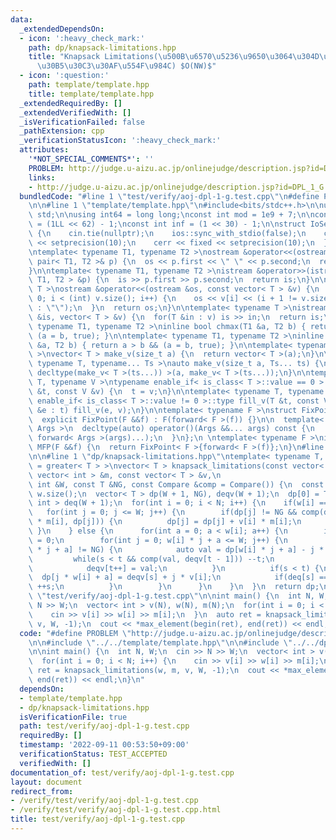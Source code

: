 ```yaml
---
data:
  _extendedDependsOn:
  - icon: ':heavy_check_mark:'
    path: dp/knapsack-limitations.hpp
    title: "Knapsack Limitations(\u500B\u6570\u5236\u9650\u3064\u304D\u30CA\u30C3\u30D7\
      \u30B5\u30C3\u30AF\u554F\u984C) $O(NW)$"
  - icon: ':question:'
    path: template/template.hpp
    title: template/template.hpp
  _extendedRequiredBy: []
  _extendedVerifiedWith: []
  _isVerificationFailed: false
  _pathExtension: cpp
  _verificationStatusIcon: ':heavy_check_mark:'
  attributes:
    '*NOT_SPECIAL_COMMENTS*': ''
    PROBLEM: http://judge.u-aizu.ac.jp/onlinejudge/description.jsp?id=DPL_1_G
    links:
    - http://judge.u-aizu.ac.jp/onlinejudge/description.jsp?id=DPL_1_G
  bundledCode: "#line 1 \"test/verify/aoj-dpl-1-g.test.cpp\"\n#define PROBLEM \"http://judge.u-aizu.ac.jp/onlinejudge/description.jsp?id=DPL_1_G\"\
    \n\n#line 1 \"template/template.hpp\"\n#include<bits/stdc++.h>\n\nusing namespace\
    \ std;\n\nusing int64 = long long;\nconst int mod = 1e9 + 7;\n\nconst int64 infll\
    \ = (1LL << 62) - 1;\nconst int inf = (1 << 30) - 1;\n\nstruct IoSetup {\n  IoSetup()\
    \ {\n    cin.tie(nullptr);\n    ios::sync_with_stdio(false);\n    cout << fixed\
    \ << setprecision(10);\n    cerr << fixed << setprecision(10);\n  }\n} iosetup;\n\
    \ntemplate< typename T1, typename T2 >\nostream &operator<<(ostream &os, const\
    \ pair< T1, T2 >& p) {\n  os << p.first << \" \" << p.second;\n  return os;\n\
    }\n\ntemplate< typename T1, typename T2 >\nistream &operator>>(istream &is, pair<\
    \ T1, T2 > &p) {\n  is >> p.first >> p.second;\n  return is;\n}\n\ntemplate< typename\
    \ T >\nostream &operator<<(ostream &os, const vector< T > &v) {\n  for(int i =\
    \ 0; i < (int) v.size(); i++) {\n    os << v[i] << (i + 1 != v.size() ? \" \"\
    \ : \"\");\n  }\n  return os;\n}\n\ntemplate< typename T >\nistream &operator>>(istream\
    \ &is, vector< T > &v) {\n  for(T &in : v) is >> in;\n  return is;\n}\n\ntemplate<\
    \ typename T1, typename T2 >\ninline bool chmax(T1 &a, T2 b) { return a < b &&\
    \ (a = b, true); }\n\ntemplate< typename T1, typename T2 >\ninline bool chmin(T1\
    \ &a, T2 b) { return a > b && (a = b, true); }\n\ntemplate< typename T = int64\
    \ >\nvector< T > make_v(size_t a) {\n  return vector< T >(a);\n}\n\ntemplate<\
    \ typename T, typename... Ts >\nauto make_v(size_t a, Ts... ts) {\n  return vector<\
    \ decltype(make_v< T >(ts...)) >(a, make_v< T >(ts...));\n}\n\ntemplate< typename\
    \ T, typename V >\ntypename enable_if< is_class< T >::value == 0 >::type fill_v(T\
    \ &t, const V &v) {\n  t = v;\n}\n\ntemplate< typename T, typename V >\ntypename\
    \ enable_if< is_class< T >::value != 0 >::type fill_v(T &t, const V &v) {\n  for(auto\
    \ &e : t) fill_v(e, v);\n}\n\ntemplate< typename F >\nstruct FixPoint : F {\n\
    \  explicit FixPoint(F &&f) : F(forward< F >(f)) {}\n\n  template< typename...\
    \ Args >\n  decltype(auto) operator()(Args &&... args) const {\n    return F::operator()(*this,\
    \ forward< Args >(args)...);\n  }\n};\n \ntemplate< typename F >\ninline decltype(auto)\
    \ MFP(F &&f) {\n  return FixPoint< F >{forward< F >(f)};\n}\n#line 4 \"test/verify/aoj-dpl-1-g.test.cpp\"\
    \n\n#line 1 \"dp/knapsack-limitations.hpp\"\ntemplate< typename T, typename Compare\
    \ = greater< T > >\nvector< T > knapsack_limitations(const vector< int > &w, const\
    \ vector< int > &m, const vector< T > &v,\n                                 const\
    \ int &W, const T &NG, const Compare &comp = Compare()) {\n  const int N = (int)\
    \ w.size();\n  vector< T > dp(W + 1, NG), deqv(W + 1);\n  dp[0] = T();\n  vector<\
    \ int > deq(W + 1);\n  for(int i = 0; i < N; i++) {\n    if(w[i] == 0) {\n   \
    \   for(int j = 0; j <= W; j++) {\n        if(dp[j] != NG && comp(dp[j] + v[i]\
    \ * m[i], dp[j])) {\n          dp[j] = dp[j] + v[i] * m[i];\n        }\n     \
    \ }\n    } else {\n      for(int a = 0; a < w[i]; a++) {\n        int s = 0, t\
    \ = 0;\n        for(int j = 0; w[i] * j + a <= W; j++) {\n          if(dp[w[i]\
    \ * j + a] != NG) {\n            auto val = dp[w[i] * j + a] - j * v[i];\n   \
    \         while(s < t && comp(val, deqv[t - 1])) --t;\n            deq[t] = j;\n\
    \            deqv[t++] = val;\n          }\n          if(s < t) {\n          \
    \  dp[j * w[i] + a] = deqv[s] + j * v[i];\n            if(deq[s] == j - m[i])\
    \ ++s;\n          }\n        }\n      }\n    }\n  }\n  return dp;\n}\n#line 6\
    \ \"test/verify/aoj-dpl-1-g.test.cpp\"\n\nint main() {\n  int N, W;\n  cin >>\
    \ N >> W;\n  vector< int > v(N), w(N), m(N);\n  for(int i = 0; i < N; i++) {\n\
    \    cin >> v[i] >> w[i] >> m[i];\n  }\n  auto ret = knapsack_limitations(w, m,\
    \ v, W, -1);\n  cout << *max_element(begin(ret), end(ret)) << endl;\n}\n"
  code: "#define PROBLEM \"http://judge.u-aizu.ac.jp/onlinejudge/description.jsp?id=DPL_1_G\"\
    \n\n#include \"../../template/template.hpp\"\n\n#include \"../../dp/knapsack-limitations.hpp\"\
    \n\nint main() {\n  int N, W;\n  cin >> N >> W;\n  vector< int > v(N), w(N), m(N);\n\
    \  for(int i = 0; i < N; i++) {\n    cin >> v[i] >> w[i] >> m[i];\n  }\n  auto\
    \ ret = knapsack_limitations(w, m, v, W, -1);\n  cout << *max_element(begin(ret),\
    \ end(ret)) << endl;\n}\n"
  dependsOn:
  - template/template.hpp
  - dp/knapsack-limitations.hpp
  isVerificationFile: true
  path: test/verify/aoj-dpl-1-g.test.cpp
  requiredBy: []
  timestamp: '2022-09-11 00:53:50+09:00'
  verificationStatus: TEST_ACCEPTED
  verifiedWith: []
documentation_of: test/verify/aoj-dpl-1-g.test.cpp
layout: document
redirect_from:
- /verify/test/verify/aoj-dpl-1-g.test.cpp
- /verify/test/verify/aoj-dpl-1-g.test.cpp.html
title: test/verify/aoj-dpl-1-g.test.cpp
---
```

